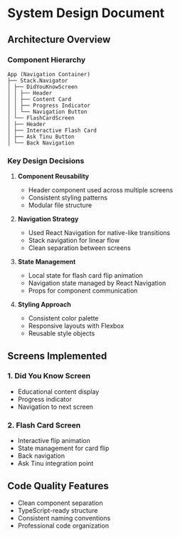 # System Design Document

## Architecture Overview

### Component Hierarchy

```
App (Navigation Container)
├── Stack.Navigator
│ ├── DidYouKnowScreen
│ │ ├── Header
│ │ ├── Content Card
│ │ ├── Progress Indicator
│ │ └── Navigation Button
│ └── FlashCardScreen
│ ├── Header
│ ├── Interactive Flash Card
│ ├── Ask Tinu Button
│ └── Back Navigation
```

### Key Design Decisions

1. **Component Reusability**

   - Header component used across multiple screens
   - Consistent styling patterns
   - Modular file structure

2. **Navigation Strategy**

   - Used React Navigation for native-like transitions
   - Stack navigation for linear flow
   - Clean separation between screens

3. **State Management**

   - Local state for flash card flip animation
   - Navigation state managed by React Navigation
   - Props for component communication

4. **Styling Approach**
   - Consistent color palette
   - Responsive layouts with Flexbox
   - Reusable style objects

## Screens Implemented

### 1. Did You Know Screen

- Educational content display
- Progress indicator
- Navigation to next screen

### 2. Flash Card Screen

- Interactive flip animation
- State management for card flip
- Back navigation
- Ask Tinu integration point

## Code Quality Features

- Clean component separation
- TypeScript-ready structure
- Consistent naming conventions
- Professional code organization
